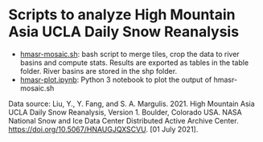 # Scripts to analyze High Mountain Asia UCLA Daily Snow Reanalysis

- [hmasr-mosaic.sh](hmasr-mosaic.sh): bash script to merge tiles, crop the data to river basins and compute stats. Results are exported as tables in the table folder. River basins are stored in the shp folder.
- [hmasr-plot.ipynb](hmasr-plot.ipynb): Python 3 notebook to plot the output of hmasr-mosaic.sh

Data source: Liu, Y., Y. Fang, and S. A. Margulis. 2021. High Mountain Asia UCLA Daily Snow Reanalysis, Version 1. Boulder, Colorado USA. NASA National Snow and Ice Data Center Distributed Active Archive Center. <https://doi.org/10.5067/HNAUGJQXSCVU>. [01 July 2021]. 
